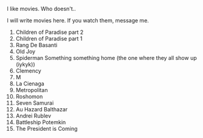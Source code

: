 I like movies. Who doesn't..

I will write movies here. If you watch them, message me.

1. Children of Paradise part 2
2. Children of Paradise part 1
3. Rang De Basanti
4. Old Joy
5. Spiderman Something something home (the one where they all show up (iykyk))
6. Clemency
7. M
8. La Cienaga 
9. Metropolitan
10. Roshomon
11. Seven Samurai
12. Au Hazard Balthazar
13. Andrei Rublev
14. Battleship Potemkin
15. The President is Coming